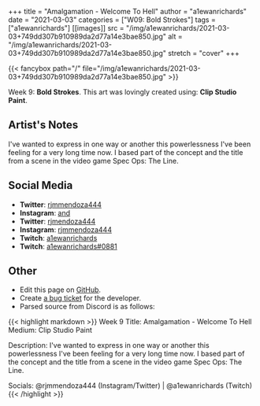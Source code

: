 +++
title =       "Amalgamation - Welcome To Hell"
author =      "a1ewanrichards"
date =        "2021-03-03"
categories =  ["W09: Bold Strokes"]
tags =        ["a1ewanrichards"]
[[images]]
                      src = "/img/a1ewanrichards/2021-03-03+749dd307b910989da2d77a14e3bae850.jpg"
                      alt = "/img/a1ewanrichards/2021-03-03+749dd307b910989da2d77a14e3bae850.jpg"
                      stretch = "cover"
+++


{{< fancybox path="/" file="/img/a1ewanrichards/2021-03-03+749dd307b910989da2d77a14e3bae850.jpg" >}}


Week 9: **Bold Strokes**. This art was lovingly created using: **Clip Studio Paint**.

## Artist's Notes

I've wanted to express in one way or another this powerlessness I've been feeling for a very long time now. I based part of the concept and the title from a scene in the video game Spec Ops: The Line.

## Social Media

- **Twitter**: [rjmmendoza444]()
- **Instagram**: [and]()
- **Twitter**: [rjmendoza444]()
- **Instagram**: [rjmmendoza444]()
- **Twitch**: [a1ewanrichards]()
- **Twitch**: [a1ewanrichards#0881]()


## Other

- Edit this page on [GitHub](https://github.com/teaminkling/web-refresh/edit/main/blog/content/blog/a1ewanrichards-week-9-7020.md).
- Create [a bug ticket](https://github.com/teaminkling/web-refresh/issues/new?assignees=&labels=bug&template=problem-report.md&title=) for the developer.
- Parsed source from Discord is as follows:

{{< highlight markdown >}}
Week 9
Title: Amalgamation - Welcome To Hell
Medium: Clip Studio Paint

Description: I've wanted to express in one way or another this powerlessness I've been feeling for a very long time now. I based part of the concept and the title from a scene in the video game Spec Ops: The Line.

Socials: @rjmmendoza444 (Instagram/Twitter) | @a1ewanrichards (Twitch)
{{< /highlight >}}